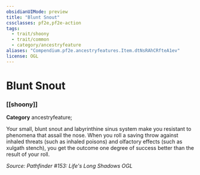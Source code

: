 ```yaml
---
obsidianUIMode: preview
title: "Blunt Snout"
cssclasses: pf2e,pf2e-action
tags:
  - trait/shoony
  - trait/common
  - category/ancestryfeature
aliases: "Compendium.pf2e.ancestryfeatures.Item.dtNsRAhCRfteA1ev"
license: OGL
---
```

# Blunt Snout

### [[shoony]]

**Category** ancestryfeature; 




Your small, blunt snout and labyrinthine sinus system make you resistant to phenomena that assail the nose. When you roll a saving throw against inhaled threats (such as inhaled poisons) and olfactory effects (such as xulgath stench), you get the outcome one degree of success better than the result of your roll.

*Source: Pathfinder #153: Life's Long Shadows*
*OGL*